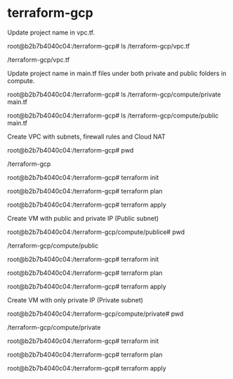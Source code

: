 # terraform-gcp

Update project name in vpc.tf.

root@b2b7b4040c04:/terraform-gcp# ls /terraform-gcp/vpc.tf

/terraform-gcp/vpc.tf



Update project name in main.tf files under both private and public folders in compute.

root@b2b7b4040c04:/terraform-gcp# ls /terraform-gcp/compute/private
main.tf

root@b2b7b4040c04:/terraform-gcp# ls /terraform-gcp/compute/public
main.tf




Create VPC with subnets, firewall rules and Cloud NAT

root@b2b7b4040c04:/terraform-gcp# pwd

/terraform-gcp

root@b2b7b4040c04:/terraform-gcp# terraform init

root@b2b7b4040c04:/terraform-gcp# terraform plan

root@b2b7b4040c04:/terraform-gcp# terraform apply




Create VM with public and private IP (Public subnet)

root@b2b7b4040c04:/terraform-gcp/compute/publice# pwd

/terraform-gcp/compute/public

root@b2b7b4040c04:/terraform-gcp# terraform init

root@b2b7b4040c04:/terraform-gcp# terraform plan

root@b2b7b4040c04:/terraform-gcp# terraform apply




Create VM with only private IP (Private subnet)

root@b2b7b4040c04:/terraform-gcp/compute/private# pwd

/terraform-gcp/compute/private

root@b2b7b4040c04:/terraform-gcp# terraform init

root@b2b7b4040c04:/terraform-gcp# terraform plan

root@b2b7b4040c04:/terraform-gcp# terraform apply
